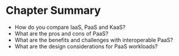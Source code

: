 # Chapter Summary

* How do you compare IaaS, PaaS and KaaS?
* What are the pros and cons of PaaS?
* What are the benefits and challenges with interoperable PaaS?
* What are the design considerations for PaaS workloads?



